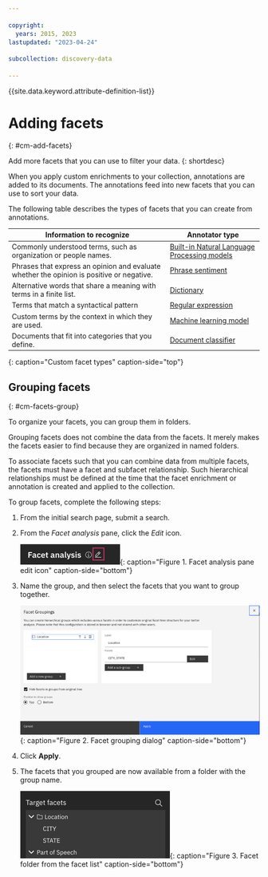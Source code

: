 ```yaml
---

copyright:
  years: 2015, 2023
lastupdated: "2023-04-24"

subcollection: discovery-data

---
```


{{site.data.keyword.attribute-definition-list}}

# Adding facets
{: #cm-add-facets}

Add more facets that you can use to filter your data.
{: shortdesc}

When you apply custom enrichments to your collection, annotations are added to its documents. The annotations feed into new facets that you can use to sort your data.

The following table describes the types of facets that you can create from annotations.

| Information to recognize | Annotator type |
|--------------------------|----------------|
| Commonly understood terms, such as organization or people names. | [Built-in Natural Language Processing models](/docs/discovery-data?topic=discovery-data-cm-edit-collection#cm-enrichments) |
| Phrases that express an opinion and evaluate whether the opinion is positive or negative. | [Phrase sentiment](/docs/discovery-data?topic=discovery-data-cm-phrase-sentiment) |
| Alternative words that share a meaning with terms in a finite list. | [Dictionary](/docs/discovery-data?topic=discovery-data-cm-custom-annotator) |
| Terms that match a syntactical pattern | [Regular expression](/docs/discovery-data?topic=discovery-data-cm-custom-annotator) |
| Custom terms by the context in which they are used. | [Machine learning model](/docs/discovery-data?topic=discovery-data-cm-custom-annotator) |
| Documents that fit into categories that you define. | [Document classifier](/docs/discovery-data?topic=discovery-data-cm-doc-classifier) |
{: caption="Custom facet types" caption-side="top"}

## Grouping facets
{: #cm-facets-group}

To organize your facets, you can group them in folders.

Grouping facets does not combine the data from the facets. It merely makes the facets easier to find because they are organized in named folders.

To associate facets such that you can combine data from multiple facets, the facets must have a facet and subfacet relationship. Such hierarchical relationships must be defined at the time that the facet enrichment or annotation is created and applied to the collection.

To group facets, complete the following steps:

1.  From the initial search page, submit a search.
1.  From the *Facet analysis* pane, click the *Edit* icon.

    ![Facet analysis pane edit icon](images/cm-facet-edit.png){: caption="Figure 1. Facet analysis pane edit icon" caption-side="bottom"}

1.  Name the group, and then select the facets that you want to group together.

    ![Facet grouping dialog](images/cm-facet-group.png){: caption="Figure 2. Facet grouping dialog" caption-side="bottom"}

1.  Click **Apply**.

1.  The facets that you grouped are now available from a folder with the group name. 

    ![Facet folder](images/cm-facet-folder.png){: caption="Figure 3. Facet folder from the facet list" caption-side="bottom"}
